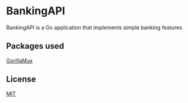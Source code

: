 # BankingAPI

BankingAPI is a Go application that implements simple banking features


## Packages used

[GorillaMux](https://github.com/gorilla/mux/)


## License
[MIT](https://choosealicense.com/licenses/mit/)